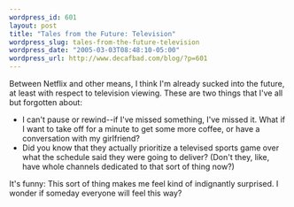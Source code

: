 ```yaml
--- 
wordpress_id: 601
layout: post
title: "Tales from the Future: Television"
wordpress_slug: tales-from-the-future-television
wordpress_date: "2005-03-03T08:48:10-05:00"
wordpress_url: http://www.decafbad.com/blog/?p=601
---
```

Between Netflix and other means, I think I'm already sucked into the future, at least with respect to television viewing.  These are two things that I've all but forgotten about:

* I can't pause or rewind--if I've missed something, I've missed it.  What if I want to take off for a minute to get some more coffee, or have a conversation with my girlfriend?
* Did you know that they actually prioritize a televised sports game over what the schedule said they were going to deliver?  (Don't they, like, have whole channels dedicated to that sort of thing now?)
    
It's funny: This sort of thing makes me feel kind of indignantly surprised.  I wonder if someday everyone will feel this way?
